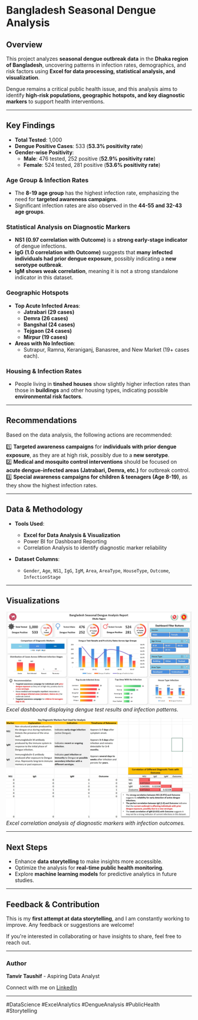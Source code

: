 # Bangladesh Seasonal Dengue Analysis  

## Overview  

This project analyzes **seasonal dengue outbreak data** in the **Dhaka region of Bangladesh**, uncovering patterns in infection rates, demographics, and risk factors using **Excel for data processing, statistical analysis, and visualization**.  

Dengue remains a critical public health issue, and this analysis aims to identify **high-risk populations, geographic hotspots, and key diagnostic markers** to support health interventions.  

---

## Key Findings  

- **Total Tested**: 1,000  
- **Dengue Positive Cases**: 533 (**53.3% positivity rate**)  
- **Gender-wise Positivity**:  
  - **Male**: 476 tested, 252 positive (**52.9% positivity rate**)  
  - **Female**: 524 tested, 281 positive (**53.6% positivity rate**)  

### **Age Group & Infection Rates**  
- The **8-19 age group** has the highest infection rate, emphasizing the need for **targeted awareness campaigns**.  
- Significant infection rates are also observed in the **44-55 and 32-43 age groups**.  

### **Statistical Analysis on Diagnostic Markers**  
- **NS1 (0.97 correlation with Outcome)** is a **strong early-stage indicator** of dengue infections.  
- **IgG (1.0 correlation with Outcome)** suggests that **many infected individuals had prior dengue exposure**, possibly indicating a **new serotype outbreak**.  
- **IgM shows weak correlation**, meaning it is not a strong standalone indicator in this dataset.  

### **Geographic Hotspots**  
- **Top Acute Infected Areas**:  
  - **Jatrabari (29 cases)**  
  - **Demra (26 cases)**  
  - **Bangshal (24 cases)**  
  - **Tejgaon (24 cases)**  
  - **Mirpur (19 cases)**  
- **Areas with No Infection**:  
  - Sutrapur, Ramna, Keraniganj, Banasree, and New Market (19+ cases each).  

### **Housing & Infection Rates**  
- People living in **tinshed houses** show slightly higher infection rates than those in **buildings** and other housing types, indicating possible **environmental risk factors**.  

---

## **Recommendations**  

Based on the data analysis, the following actions are recommended:  

1️⃣ **Targeted awareness campaigns** for **individuals with prior dengue exposure**, as they are at high risk, possibly due to a **new serotype**.  
2️⃣ **Medical and mosquito control interventions** should be focused on **acute dengue-infected areas (Jatrabari, Demra, etc.)** for outbreak control.  
3️⃣ **Special awareness campaigns for children & teenagers (Age 8-19)**, as they show the highest infection rates.  

---

## **Data & Methodology**  

- **Tools Used**:  
  - **Excel for Data Analysis & Visualization**  
  - Power BI for Dashboard Reporting  
  - Correlation Analysis to identify diagnostic marker reliability  

- **Dataset Columns**:  
  - `Gender`, `Age`, `NS1`, `IgG`, `IgM`, `Area`, `AreaType`, `HouseType`, `Outcome`, `InfectionStage`  

---

## **Visualizations**  

![Dengue Analysis Dashboard](Images/Dengue%20Analysis%20Dashboard.JPG)  
*Excel dashboard displaying dengue test results and infection patterns.*  

![Statistical Analysis](Images/Statistical%20Analysis.JPG)  
*Excel correlation analysis of diagnostic markers with infection outcomes.*  

---

## **Next Steps**  

- Enhance **data storytelling** to make insights more accessible.  
- Optimize the analysis for **real-time public health monitoring**.  
- Explore **machine learning models** for predictive analytics in future studies.  

---

## **Feedback & Contribution**  

This is my **first attempt at data storytelling**, and I am constantly working to improve. Any feedback or suggestions are welcome!  

If you're interested in collaborating or have insights to share, feel free to reach out.  

---

### **Author**  
**Tanvir Taushif** - Aspiring Data Analyst  

Connect with me on [LinkedIn](your_linkedin_profile)  

---

#DataScience #ExcelAnalytics #DengueAnalysis #PublicHealth #Storytelling
